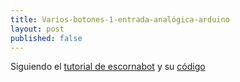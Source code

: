 ```yaml
---
title: Varios-botones-1-entrada-analógica-arduino
layout: post
published: false
---
```


Siguiendo el [tutorial de escornabot](https://github.com/brico-labs/Escornabot/wiki/axuste-botons-analoxica)  y su [código](https://github.com/brico-labs/Escornabot/tree/master/Hardware/botoneira)